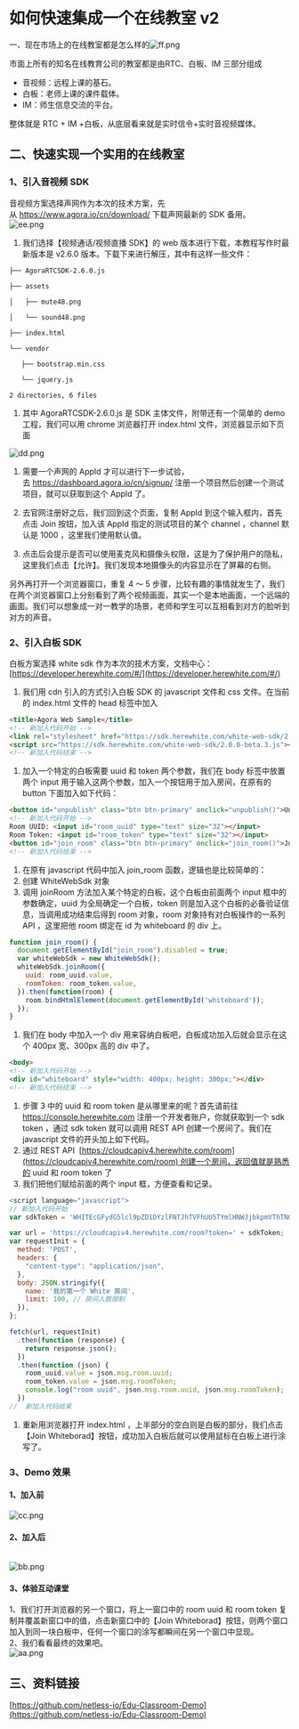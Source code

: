 # 如何快速集成一个在线教室 v2

一、现在市场上的在线教室都是怎么样的![ff.png](https://cdn.nlark.com/yuque/0/2019/png/102649/1554879028921-0f212185-e4b6-4e81-8b19-79dfe3f3ed91.png#align=left&display=inline&height=492&name=ff.png&originHeight=1188&originWidth=1800&size=384823&status=done&width=746)

市面上所有的知名在线教育公司的教室都是由RTC、白板、IM 三部分组成
* 音视频：远程上课的基石。
* 白板：老师上课的课件载体。
* IM：师生信息交流的平台。

整体就是 RTC + IM +白板，从底层看来就是实时信令+实时音视频媒体。

<a name="4c7c86a4"></a>
## 二、快速实现一个实用的在线教室
<a name="5fe23e6a"></a>
### 1、引入音视频 SDK
音视频方案选择声网作为本次的技术方案，先从 https://www.agora.io/cn/download/ 下载声网最新的 SDK 备用。<br />![ee.png](https://cdn.nlark.com/yuque/0/2019/png/102649/1554878947897-b7e15504-343a-4ad2-b394-6b3db8387104.png#align=left&display=inline&height=416&name=ee.png&originHeight=844&originWidth=1512&size=395841&status=done&width=746)<br />

1. 我们选择【视频通话/视频直播 SDK】的 web 版本进行下载，本教程写作时最新版本是 v2.6.0 版本。下载下来进行解压，其中有这样一些文件：

```
├── AgoraRTCSDK-2.6.0.js

├── assets

│   ├── mute48.png

│   └── sound48.png

├── index.html

└── vendor

   ├── bootstrap.min.css

   └── jquery.js

2 directories, 6 files
```


1. 其中 AgoraRTCSDK-2.6.0.js 是 SDK 主体文件，附带还有一个简单的 demo 工程，我们可以用 chrome 浏览器打开 index.html 文件，浏览器显示如下页面

![dd.png](https://cdn.nlark.com/yuque/0/2019/png/102649/1554878856174-9106e7de-f485-4d0e-a2b8-58769236e74e.png#align=left&display=inline&height=230&name=dd.png&originHeight=480&originWidth=1554&size=119101&status=done&width=746)

1. 需要一个声网的 AppId 才可以进行下一步试验，去 https://dashboard.agora.io/cn/signup/ 注册一个项目然后创建一个测试项目，就可以获取到这个 AppId 了。

1. 去官网注册好之后，我们回到这个页面，复制 AppId 到这个输入框内，首先点击 Join 按钮，加入该 AppId 指定的测试项目的某个 channel ，channel 默认是 1000 ，这里我们使用默认值。

1. 点击后会提示是否可以使用麦克风和摄像头权限，这是为了保护用户的隐私，这里我们点击【允许】。我们发现本地摄像头的内容显示在了屏幕的右侧。

另外再打开一个浏览器窗口，重复 4 ～ 5 步骤，比较有趣的事情就发生了，我们在两个浏览器窗口上分别看到了两个视频画面，其实一个是本地画面，一个远端的画面。我们可以想象成一对一教学的场景，老师和学生可以互相看到对方的脸听到对方的声音。

<a name="fc7dfa1f"></a>
### 2、引入白板 SDK
白板方案选择 white sdk 作为本次的技术方案，文档中心：[https://developer.herewhite.com/#/](https://developer.herewhite.com/#/)
1. 我们用 cdn 引入的方式引入白板 SDK 的 javascript 文件和 css 文件。在当前的 index.html 文件的 head 标签中加入

```html
<title>Agora Web Sample</title>
<!-- 新加入代码开始 -->
<link rel="stylesheet" href="https://sdk.herewhite.com/white-web-sdk/2.0.0-beta.3.css">
<script src="https://sdk.herewhite.com/white-web-sdk/2.0.0-beta.3.js"></script>
<!-- 新加入代码结束 -->
```

1. 加入一个特定的白板需要 uuid 和 token 两个参数，我们在 body 标签中放置两个 input 用于输入这两个参数，加入一个按钮用于加入房间，在原有的 button 下面加入如下代码：

```html
<button id="unpublish" class="btn btn-primary" onclick="unpublish()">Unpublish</button>
<!-- 新加入代码开始 -->
Room UUID: <input id="room_uuid" type="text" size="32"></input>
Room Token: <input id="room_token" type="text" size="32"></input>
<button id="join_room" class="btn btn-primary" onclick="join_room()">Join Whiteborad</button>
<!-- 新加入代码结束 -->
```

1. 在原有 javascript 代码中加入 join_room 函数，逻辑也是比较简单的：
  1. 创建 WhiteWebSdk 对象
  1. 调用 joinRoom 方法加入某个特定的白板，这个白板由前面两个 input 框中的参数确定，uuid 为全局确定一个白板，token 则是加入这个白板的必备验证信息，当调用成功结束后得到 room 对象，room 对象持有对白板操作的一系列 API ，这里把他 room 绑定在 id 为 whiteboard 的 div 上。
```javascript
function join_room() {
  document.getElementById("join_room").disabled = true;
  var whiteWebSdk = new WhiteWebSdk();
  whiteWebSdk.joinRoom({
    uuid: room_uuid.value,
    roomToken: room_token.value,
  }).then(function(room) {
    room.bindHtmlElement(document.getElementById('whiteboard'));
  });
}
```
1. 我们在 body 中加入一个 div 用来容纳白板吧，白板成功加入后就会显示在这个 400px 宽、300px 高的 div 中了。

```html
<body>
<!-- 新加入代码开始 -->
<div id="whiteboard" style="width: 400px; height: 300px;"></div>
<!-- 新加入代码结束 -->
```

1. 步骤 3 中的 uuid 和 room token 是从哪里来的呢？首先请前往 https://console.herewhite.com 注册一个开发者账户，你就获取到一个 sdk token ，通过 sdk token 就可以调用 REST API 创建一个房间了。我们在 javascript 文件的开头加上如下代码。
  1. 通过 REST API  [https://cloudcapiv4.herewhite.com/room](https://cloudcapiv4.herewhite.com/room) 创建一个房间，返回值就是熟悉的 uuid 和 room token 了
  1. 我们把他们赋给前面的两个 input 框，方便查看和记录。
```javascript
<script language="javascript">
// 新加入代码开始
var sdkToken = 'WHITEcGFydG5lcl9pZD1DYzlFNTJhTVFhUU5TYmlHNWJjbkpmVThTNGlNVXlJVUNwdFAmc2lnPTE3Y2ZiYzg0ZGM5N2FkNDAxZmY1MTM0ODMxYTdhZTE2ZGQ3MTdmZjI6YWRtaW5JZD00JnJvbGU9bWluaSZleHBpcmVfdGltZT0xNTY2MDQwNjk4JmFrPUNjOUU1MmFNUWFRTlNiaUc1YmNuSmZVOFM0aU1VeUlVQ3B0UCZjcmVhdGVfdGltZT0xNTM0NDgzNzQ2Jm5vbmNlPTE1MzQ0ODM3NDYzMzYwMA';

var url = 'https://cloudcapiv4.herewhite.com/room?token=' + sdkToken;
var requestInit = {
  method: 'POST',
  headers: {
    "content-type": "application/json",
  },
  body: JSON.stringify({
    name: '我的第一个 White 房间',
    limit: 100, // 房间人数限制
  }),
};

fetch(url, requestInit)
  .then(function (response) {
    return response.json();
  })
  .then(function (json) {
    room_uuid.value = json.msg.room.uuid;
    room_token.value = json.msg.roomToken;
    console.log("room uuid", json.msg.room.uuid, json.msg.roomToken);
  })
//  新加入代码结束
```

1. 重新用浏览器打开 index.html ，上半部分的空白则是白板的部分，我们点击【Join Whiteborad】按钮，成功加入白板后就可以使用鼠标在白板上进行涂写了。

<a name="aa7b688d"></a>
### 3、Demo 效果
<a name="56363c3c"></a>
#### 1、加入前
![cc.png](https://cdn.nlark.com/yuque/0/2019/png/102649/1554878710061-8c7eaa80-578a-4fb8-af76-ac2c2605321a.png#align=left&display=inline&height=340&name=cc.png&originHeight=389&originWidth=854&size=60554&status=done&width=746)<br />
<a name="f41f45e5"></a>
#### 2、加入后

<br />![bb.png](https://cdn.nlark.com/yuque/0/2019/png/102649/1554878733913-07591207-54c1-4f71-9081-9430141af420.png#align=left&display=inline&height=509&name=bb.png&originHeight=584&originWidth=856&size=83446&status=done&width=746)<br />

<a name="c8ad4c49"></a>
#### 3、体验互动课堂
1、我们打开浏览器的另一个窗口，将上一窗口中的 room uuid 和 room token 复制并覆盖新窗口中的值，点击新窗口中的【Join Whiteborad】按钮，则两个窗口加入到同一块白板中，任何一个窗口的涂写都瞬间在另一个窗口中显现。<br />2、我们看看最终的效果吧。<br />![aa.png](https://cdn.nlark.com/yuque/0/2019/png/102649/1554878746542-9ce201dd-038c-48f8-9c55-25baccb63f7a.png#align=left&display=inline&height=484&name=aa.png&originHeight=707&originWidth=1089&size=392072&status=done&width=746)<br />

<a name="5d88b18a"></a>
##  三、资料链接
[https://github.com/netless-io/Edu-Classroom-Demo](https://github.com/netless-io/Edu-Classroom-Demo)
